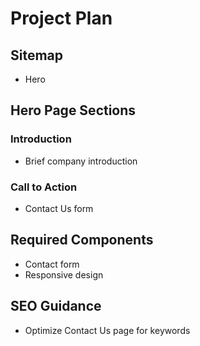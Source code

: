 # Project Plan
## Sitemap
* Hero
## Hero Page Sections
### Introduction
* Brief company introduction
### Call to Action
* Contact Us form
## Required Components
* Contact form
* Responsive design
## SEO Guidance
* Optimize Contact Us page for keywords